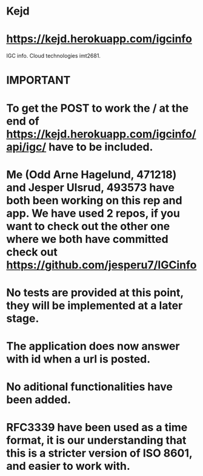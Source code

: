 # Kejd
# https://kejd.herokuapp.com/igcinfo
IGC info. Cloud technologies imt2681.
# IMPORTANT
# To get the POST to work the / at the end of https://kejd.herokuapp.com/igcinfo/api/igc/ have to be included.
# Me (Odd Arne Hagelund, 471218) and Jesper Ulsrud, 493573 have both been working on this rep and app. We have used 2 repos, if you want to check out the other one where we both have committed check out https://github.com/jesperu7/IGCinfo
# No tests are provided at this point, they will be implemented at a later stage.
# The application does now answer with id when a url is posted.
# No aditional functionalities have been added.
# RFC3339 have been used as a time format, it is our understanding that this is a stricter version of ISO 8601, and easier to work with.
